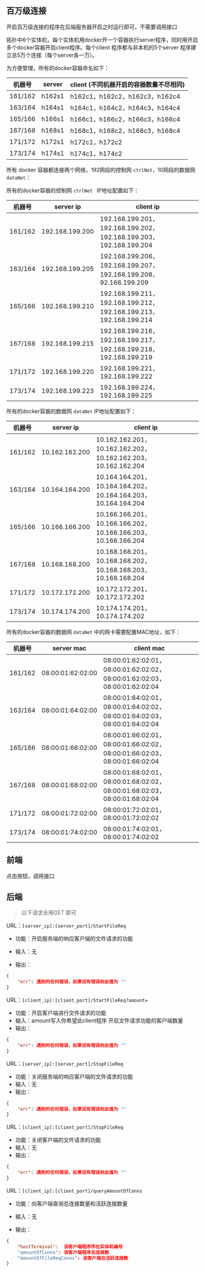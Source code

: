 
## 百万级连接

开启百万级连接的程序在后端服务器开启之时运行即可，不需要调用接口

拓扑中6个实体机，每个实体机用docker开一个容器执行server程序，同时用开启多个docker容器开启client程序。每个client 程序都与非本机的5个server 程序建立总5万个连接（每个server各一万）。

为方便管理，所有的docker容器命名如下：


| 机器号  | server | client (不同机器开启的容器数量不尽相同) |
| ------- | ------ | --------------------------------------- |
| 161/162 | h162s1 | h162c1，h162c2，h162c3，h162c4          |
| 163/164 | h164s1 | h164c1，h164c2，h164c3，h164c4          |
| 165/166 | h166s1 | h166c1，h166c2，h166c3，h166c4          |
| 167/168 | h168s1 | h168c1，h168c2，h168c3，h168c4          |
| 171/172 | h172s1 | h172c1，h172c2                          |
| 173/174 | h174s1 | h174c1，h174c2                          |


所有 docker 容器都连接两个网络，192网段的控制网 `ctrlNet`，10网段的数据网 `dataNet`：

所有的docker容器的控制网 `ctrlNet ` IP地址配置如下：

| 机器号  | server ip       | client ip                                                    |
| ------- | --------------- | ------------------------------------------------------------ |
| 161/162 | 192.168.199.200 | 192.168.199.201，192.168.199.202，192.168.199.203，192.168.199.204 |
| 163/164 | 192.168.199.205 | 192.168.199.206，192.168.199.207，192.168.199.208，92.168.199.209 |
| 165/166 | 192.168.199.210 | 192.168.199.211，192.168.199.212，192.168.199.213，192.168.199.214 |
| 167/168 | 192.168.199.215 | 192.168.199.216，192.168.199.217，192.168.199.218，192.168.199.219 |
| 171/172 | 192.168.199.220 | 192.168.199.221，192.168.199.222                             |
| 173/174 | 192.168.199.223 | 192.168.199.224，192.168.199.225                             |

所有的docker容器的数据网 `dataNet` IP地址配置如下：

| 机器号  | server ip      | client ip                                                    |
| ------- | -------------- | ------------------------------------------------------------ |
| 161/162 | 10.162.162.200 | 10.162.162.201，10.162.162.202，10.162.162.203，10.162.162.204 |
| 163/164 | 10.164.164.200 | 10.164.164.201，10.164.164.202，10.164.164.203，10.164.164.204 |
| 165/166 | 10.166.166.200 | 10.166.166.201，10.166.166.202，10.166.166.203，10.166.166.204 |
| 167/168 | 10.168.168.200 | 10.168.168.201，10.168.168.202，10.168.168.203，10.168.168.204 |
| 171/172 | 10.172.172.200 | 10.172.172.201，10.172.172.202                               |
| 173/174 | 10.174.174.200 | 10.174.174.201，10.174.174.202                               |

所有的docker容器的数据网 `dataNet` 中的网卡需要配置MAC地址，如下：

| 机器号  | server mac        | client mac                                                   |
| ------- | ----------------- | ------------------------------------------------------------ |
| 161/162 | 08:00:01:62:02:00 | 08:00:01:62:02:01，08:00:01:62:02:02，08:00:01:62:02:03，08:00:01:62:02:04 |
| 163/164 | 08:00:01:64:02:00 | 08:00:01:64:02:01，08:00:01:64:02:02，08:00:01:64:02:03，08:00:01:64:02:04 |
| 165/166 | 08:00:01:66:02:00 | 08:00:01:66:02:01，08:00:01:66:02:02，08:00:01:66:02:03，08:00:01:66:02:04 |
| 167/168 | 08:00:01:68:02:00 | 08:00:01:68:02:01，08:00:01:68:02:02，08:00:01:68:02:03，08:00:01:68:02:04 |
| 171/172 | 08:00:01:72:02:00 | 08:00:01:72:02:01，08:00:01:72:02:02                         |
| 173/174 | 08:00:01:74:02:00 | 08:00:01:74:02:01，08:00:01:74:02:02                         |


## 前端

点击按钮，调用接口

## 后端

> 以下请求全用GET 即可

URL：`[server_ip]:[server_port]/StartFileReq`

- 功能：开启服务端的响应客户端的文件请求的功能

- 输入：无

- 输出：

``` json
{
    "err": 遇到的任何错误，如果没有错误则此值为 ""
}
```

URL：`[client_ip]:[client_port]/StartFileReq?amount=`

- 功能：开启客户端进行文件请求的功能
- 输入：amount写入你希望此client程序 开启文件请求功能的客户端数量
- 输出：


``` json
{
    "err": 遇到的任何错误，如果没有错误则此值为 ""
}
```

URL：`[server_ip]:[server_port]/StopFileReq`

- 功能：关闭服务端的响应客户端的文件请求的功能
- 输入：无
- 输出：


``` json
{
    "err": 遇到的任何错误，如果没有错误则此值为 ""
}
```

URL：`[client_ip]:[client_port]/StopFileReq`

- 功能：关闭客户端的文件请求的功能
- 输入：无
- 输出：


``` json
{
    "err": 遇到的任何错误，如果没有错误则此值为 ""
}
```

URL：`[client_ip]:[client_port]/queryAmountOfConns`

- 功能：向客户端查询总连接数量和活跃连接数量

- 输入：无

- 输出：

``` json
{
	"hostTerminal":  该客户端程序所在实体机编号
	"amountOfConns": 该客户端程序总连接数
    "amountOfFileReqConns": 该客户端总活跃连接数
}
```
